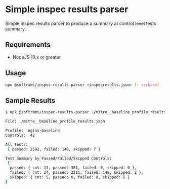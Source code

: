 # Simple inspec results parser

Simple inspec results parser to produce a summary at control level tests summary.

## Requirements

- NodeJS 10.x or greater

## Usage

```bash
npx @softrams/inspec-results-parser <inspecresults.json> [--verbose]
```

## Sample Results

```bash
$ npx @softrams/inspec-results-parser ./mitre__baseline_profile_results.json

File: ./mitre__baseline_profile_results.json

Profile:  nginx-baseline
Controls:  42

All Tests:
 { passed: 2592, failed: 148, skipped: 7 }

Test Summary by Passed/Failed/Skipped Controls:
 {
  passed: { cnt: 13, passed: 381, failed: 0, skipped: 0 },
  failed: { cnt: 24, passed: 2211, failed: 148, skipped: 2 },
  skipped: { cnt: 5, passed: 0, failed: 0, skipped: 5 }
}
```
